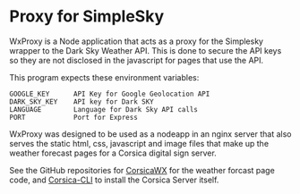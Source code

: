 # Proxy for SimpleSky

WxProxy is a Node application that acts as a proxy for the Simplesky
wrapper to the Dark Sky Weather API.  This is done to secure the API keys so they are not disclosed in the javascript for pages that use the API. 

This program expects these environment variables: 

    GOOGLE_KEY      API Key for Google Geolocation API
    DARK_SKY_KEY    API key for Dark SKY
    LANGUAGE        Language for Dark Sky API calls
    PORT            Port for Express

WxProxy was designed to be used as a nodeapp in an nginx server that also serves the static html, css, javascript and image files that make up the weather forecast pages for a Corsica digital sign server.

See the GitHub repositories for [CorsicaWX](https://github.com/RAMilewski/WxProxy) for the weather forcast page code, and [Corsica-CLI](https://github.com/mozilla/corsica-cli) to install the Corsica Server itself.